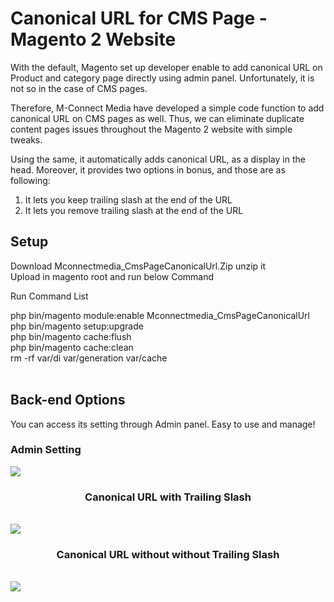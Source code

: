 <h1>Canonical URL for CMS Page - Magento 2 Website</h2>

With the default, Magento set up developer enable to add canonical URL on Product and category page directly using admin panel. Unfortunately, it is not so in the case of CMS pages.  

Therefore, M-Connect Media have developed a simple code function to add canonical URL on CMS pages as well. Thus, we can eliminate duplicate content pages issues throughout the Magento 2 website with simple tweaks.

Using the same, it automatically adds canonical URL, as a display in the head. Moreover, it provides two options in bonus, and those are as following:

<ol>
<li>It lets you keep trailing slash at the end of the URL</li>
<li>It lets you remove trailing slash at the end of the URL</li>
</ol>

<h2>Setup</h2>

Download Mconnectmedia_CmsPageCanonicalUrl.Zip unzip it <br>
Upload in magento root  and run below Command <br>

Run Command List

php bin/magento module:enable Mconnectmedia_CmsPageCanonicalUrl <br>
php bin/magento setup:upgrade <br>
php bin/magento cache:flush <br>
php bin/magento cache:clean <br>
rm -rf var/di var/generation var/cache <br><br>

<h2>Back-end Options</h2>

You can access its setting through Admin panel. Easy to use and manage! 

<h3>Admin Setting</h3>
<img src="http://mconnectmedia.com/pub/media/github/admin_canonical.jpg" />

<h3><center>Canonical URL with Trailing Slash</center></h3><br>
<img src="https://www.mconnectmedia.com/pub/media/github/canonical.jpg" />

<h3><center>Canonical URL without without Trailing Slash</center></h3><br>
<img src="https://www.mconnectmedia.com/pub/media/github/canonical_trailing_slash.jpg" />

